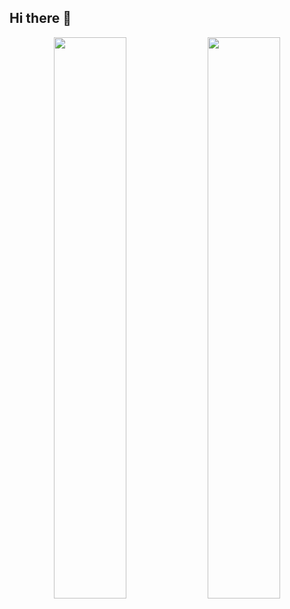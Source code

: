 ## Hi there 👋

<p align="center">
  <img width="48%" src="https://github-readme-stats.vercel.app/api?username=alexwathever&show_icons=true&theme=material-palenight" />
  <img width="48%" src="https://github-readme-streak-stats.herokuapp.com/?user=alexwathever&theme=material-palenight" />
</p>
